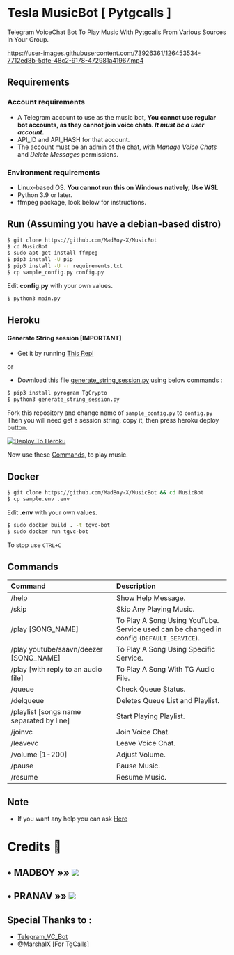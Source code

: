 # Tesla MusicBot [ Pytgcalls ]

Telegram VoiceChat Bot To Play Music With Pytgcalls From Various Sources In Your Group.


https://user-images.githubusercontent.com/73926361/126453534-7712ed8b-5dfe-48c2-9178-472981a41967.mp4


## Requirements

### Account requirements
- A Telegram account to use as the music bot, **You cannot use regular bot accounts, as they cannot join voice chats. *It must be a user account.***
- API_ID and API_HASH for that account.
- The account must be an admin of the chat, with _Manage Voice Chats_ and _Delete Messages_ permissions.

### Environment requirements
- Linux-based OS. **You cannot run this on Windows natively, Use WSL**
- Python 3.9 or later.
- ffmpeg package, look below for instructions.

## Run (Assuming you have a debian-based distro)

```sh
$ git clone https://github.com/MadBoy-X/MusicBot
$ cd MusicBot
$ sudo apt-get install ffmpeg
$ pip3 install -U pip
$ pip3 install -U -r requirements.txt
$ cp sample_config.py config.py
```
Edit **config.py** with your own values.

```sh
$ python3 main.py
```

## Heroku

#### Generate String session [IMPORTANT]
- Get it by running [This Repl](https://replit.com/@madboy482/Pyrogram-Session) 

or 

- Download this file [generate_string_session.py](https://raw.githubusercontent.com/MadBoy-X/MusicBot/master/generate_string_session.py) using below commands :

```sh
$ pip3 install pyrogram TgCrypto
$ python3 generate_string_session.py
```
Fork this repository and change name of `sample_config.py` to `config.py`
Then you will need get a session string, copy it, then press heroku deploy button.


[![Deploy To Heroku](https://www.herokucdn.com/deploy/button.svg)](https://dashboard.heroku.com/new?button-url=https%3A%2F%2Fgithub.com%2FMadBoy-X%2FMusicBot&template=https%3A%2F%2Fgithub.com%2FMadBoy-X%2FMusicBot)

Now use these [Commands](https://github.com/MadBoy-X/MusicBot/blob/master/README.md#commands), to play music.

## Docker

```sh
$ git clone https://github.com/MadBoy-X/MusicBot && cd MusicBot
$ cp sample.env .env
```
Edit **.env** with your own values.

```sh
$ sudo docker build . -t tgvc-bot
$ sudo docker run tgvc-bot
```
To stop use `CTRL+C`

## Commands
Command | Description
:--- | :---
/help | Show Help Message.
/skip | Skip Any Playing Music.
/play [SONG_NAME] | To Play A Song Using YouTube.<br>Service used can be changed in config (`DEFAULT_SERVICE`).
/play youtube/saavn/deezer [SONG_NAME] | To Play A Song Using Specific Service.
/play [with reply to an audio file] | To Play A Song With TG Audio File.
/queue | Check Queue Status.
/delqueue | Deletes Queue List and Playlist.
/playlist [songs name separated by line] | Start Playing Playlist.
/joinvc | Join Voice Chat.
/leavevc | Leave Voice Chat.
/volume [1-200] | Adjust Volume.
/pause | Pause Music.
/resume | Resume Music.


## Note
- If you want any help you can ask [Here](https://t.me/TeslaRobo_Chat)


# Credits 📍
## • MADBOY   »»  <a href="https://github.com/madboy482" alt="MadBoy"> <img src="https://img.shields.io/badge/MADBOY-30302f?logo=github" /></a>
## • PRANAV   »»  <a href="https://github.com/Pranav18262" alt="Pranav"> <img src="https://img.shields.io/badge/PRANAV-625D5D?logo=github" /></a>


## Special Thanks to :
- [Telegram_VC_Bot](https://github.com/TheHamkerCat/Telegram_VC_Bot)
- @MarshalX [For TgCalls]
